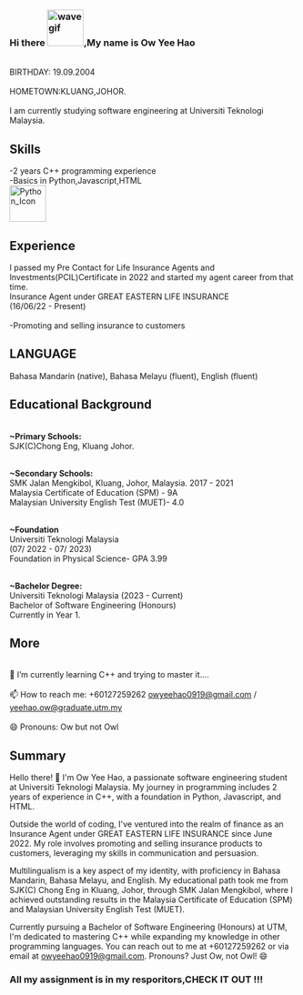 ### Hi there <a href="https://emoji.gg/emoji/wavegif_1860"><img src="https://cdn3.emoji.gg/emojis/wavegif_1860.gif" width="64px" height="64px" alt="wavegif"></a>,My name is Ow Yee Hao
<br>BIRTHDAY: 19.09.2004<br>
<br>HOMETOWN:KLUANG,JOHOR.<br>
<br>I am currently studying software engineering at Universiti Teknologi Malaysia.<br>

## Skills
-2 years C++ programming experience<br>
-Basics in Python,Javascript,HTML<br>
<a href="https://emoji.gg/emoji/7649-python-icon"><img src="https://cdn3.emoji.gg/emojis/7649-python-icon.png" width="64px" height="64px" alt="Python_Icon"></a>
## Experience
I passed my Pre Contact for Life Insurance Agents and Investments(PCIL)Certificate in 2022 and started my agent career from that time.<br>
Insurance Agent under GREAT EASTERN LIFE INSURANCE <br>
(16/06/22 - Present)<br>
<br>-Promoting and selling insurance to customers <br>

## LANGUAGE
Bahasa Mandarin (native), Bahasa Melayu (fluent), English (fluent) <br>

## Educational Background
<br> **~Primary Schools:** <br>
SJK(C)Chong Eng, Kluang Johor.<br>

<br> **~Secondary Schools:** <br>
SMK Jalan Mengkibol, Kluang, Johor, Malaysia. 2017 - 2021 <br>
Malaysia Certificate of Education (SPM) -  9A <br>
Malaysian University English Test (MUET)- 4.0 <br>

<br> **~Foundation** <br>
Universiti Teknologi Malaysia <br>
(07/ 2022 - 07/ 2023) <br>
Foundation in Physical Science- GPA 3.99 <br>

<br> **~Bachelor Degree:** <br>
Universiti Teknologi Malaysia 
(2023 - Current) <br>
Bachelor of Software Engineering (Honours)<br>
Currently in Year 1.

## More
<br>🌱 I’m currently learning C++ and trying to master it....<br>
<br>📫 How to reach me: +60127259262 
                    owyeehao0919@gmail.com / yeehao.ow@graduate.utm.my
                  <br>
<br>😄 Pronouns: Ow but not Owl<br>

## Summary
Hello there! 👋 I'm Ow Yee Hao, a passionate software engineering student at Universiti Teknologi Malaysia. My journey in programming includes 2 years of experience in C++, with a foundation in Python, Javascript, and HTML.<br>

Outside the world of coding, I've ventured into the realm of finance as an Insurance Agent under GREAT EASTERN LIFE INSURANCE since June 2022. My role involves promoting and selling insurance products to customers, leveraging my skills in communication and persuasion.<br>

Multilingualism is a key aspect of my identity, with proficiency in Bahasa Mandarin, Bahasa Melayu, and English. My educational path took me from SJK(C) Chong Eng in Kluang, Johor, through SMK Jalan Mengkibol, where I achieved outstanding results in the Malaysia Certificate of Education (SPM) and Malaysian University English Test (MUET).<br>

Currently pursuing a Bachelor of Software Engineering (Honours) at UTM, I'm dedicated to mastering C++ while expanding my knowledge in other programming languages. You can reach out to me at +60127259262 or via email at owyeehao0919@gmail.com. Pronouns? Just Ow, not Owl! 😄<br>

### All my assignment is in my resporitors,CHECK IT OUT !!!



<!--
**Owwwwyh/Owwwwyh** is a ✨ _special_ ✨ repository because its `README.md` (this file) appears on your GitHub profile.
Here are some ideas to get you started:
- 🔭 I’m currently working on ...
- 👯 I’m looking to collaborate on ...
- 🤔 I’m looking for help with ...
- 💬 Ask me about ...
- ⚡ Fun fact: ...
-->
